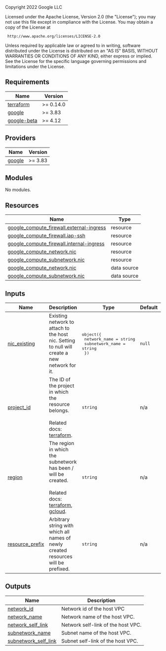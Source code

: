 <!-- BEGINNING OF PRE-COMMIT-TERRAFORM DOCS HOOK -->
Copyright 2022 Google LLC

Licensed under the Apache License, Version 2.0 (the "License");
you may not use this file except in compliance with the License.
You may obtain a copy of the License at

     http://www.apache.org/licenses/LICENSE-2.0

Unless required by applicable law or agreed to in writing, software
distributed under the License is distributed on an "AS IS" BASIS,
WITHOUT WARRANTIES OR CONDITIONS OF ANY KIND, either express or implied.
See the License for the specific language governing permissions and
limitations under the License.

## Requirements

| Name | Version |
|------|---------|
| <a name="requirement_terraform"></a> [terraform](#requirement\_terraform) | >= 0.14.0 |
| <a name="requirement_google"></a> [google](#requirement\_google) | >= 3.83 |
| <a name="requirement_google-beta"></a> [google-beta](#requirement\_google-beta) | >= 4.12 |

## Providers

| Name | Version |
|------|---------|
| <a name="provider_google"></a> [google](#provider\_google) | >= 3.83 |

## Modules

No modules.

## Resources

| Name | Type |
|------|------|
| [google_compute_firewall.external-ingress](https://registry.terraform.io/providers/hashicorp/google/latest/docs/resources/compute_firewall) | resource |
| [google_compute_firewall.iap-ssh](https://registry.terraform.io/providers/hashicorp/google/latest/docs/resources/compute_firewall) | resource |
| [google_compute_firewall.internal-ingress](https://registry.terraform.io/providers/hashicorp/google/latest/docs/resources/compute_firewall) | resource |
| [google_compute_network.nic](https://registry.terraform.io/providers/hashicorp/google/latest/docs/resources/compute_network) | resource |
| [google_compute_subnetwork.nic](https://registry.terraform.io/providers/hashicorp/google/latest/docs/resources/compute_subnetwork) | resource |
| [google_compute_network.nic](https://registry.terraform.io/providers/hashicorp/google/latest/docs/data-sources/compute_network) | data source |
| [google_compute_subnetwork.nic](https://registry.terraform.io/providers/hashicorp/google/latest/docs/data-sources/compute_subnetwork) | data source |

## Inputs

| Name | Description | Type | Default | Required |
|------|-------------|------|---------|:--------:|
| <a name="input_nic_existing"></a> [nic\_existing](#input\_nic\_existing) | Existing network to attach to the host nic. Setting to null will create a new network for it. | <pre>object({<br>    network_name    = string<br>    subnetwork_name = string<br>  })</pre> | `null` | no |
| <a name="input_project_id"></a> [project\_id](#input\_project\_id) | The ID of the project in which the resource belongs.<br><br>Related docs: [terraform](https://registry.terraform.io/providers/hashicorp/google/latest/docs/data-sources/compute_subnetwork#project). | `string` | n/a | yes |
| <a name="input_region"></a> [region](#input\_region) | The region in which the subnetwork has been / will be created.<br><br>Related docs: [terraform](https://registry.terraform.io/providers/hashicorp/google/latest/docs/data-sources/compute_subnetwork#region), [gcloud](https://cloud.google.com/sdk/gcloud/reference/compute/networks/subnets/create#--region). | `string` | n/a | yes |
| <a name="input_resource_prefix"></a> [resource\_prefix](#input\_resource\_prefix) | Arbitrary string with which all names of newly created resources will be prefixed. | `string` | n/a | yes |

## Outputs

| Name | Description |
|------|-------------|
| <a name="output_network_id"></a> [network\_id](#output\_network\_id) | Network id of the host VPC |
| <a name="output_network_name"></a> [network\_name](#output\_network\_name) | Network name of the host VPC. |
| <a name="output_network_self_link"></a> [network\_self\_link](#output\_network\_self\_link) | Network self-link of the host VPC. |
| <a name="output_subnetwork_name"></a> [subnetwork\_name](#output\_subnetwork\_name) | Subnet name of the host VPC. |
| <a name="output_subnetwork_self_link"></a> [subnetwork\_self\_link](#output\_subnetwork\_self\_link) | Subnet self-link of the host VPC. |
<!-- END OF PRE-COMMIT-TERRAFORM DOCS HOOK -->